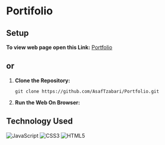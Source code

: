 # Portifolio
## Setup
**To view web page open this Link:**
<a href='https://asaftzabari.github.io/Portfolio/'>Portfolio<a/>
## or
1. **Clone the Repository:**
   ```
   git clone https://github.com/AsafTzabari/Portfolio.git
   ```
2. **Run the Web On Browser:**
  
## Technology Used
<div>
  <img src='https://img.shields.io/badge/JavaScript-323330?style=for-the-badge&logo=javascript&logoColor=F7DF1E' alt='JavaScript'/>
  <img src='https://img.shields.io/badge/CSS3-1572B6?style=for-the-badge&logo=css3&logoColor=white' alt='CSS3'/>
  <img src='https://img.shields.io/badge/HTML5-E34F26?style=for-the-badge&logo=html5&logoColor=white' alt='HTML5'/>
</div>
